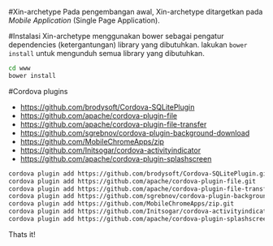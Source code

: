 #Xin-archetype
Pada pengembangan awal, Xin-archetype ditargetkan pada *Mobile Application* (Single Page Application).

#Instalasi
Xin-archetype menggunakan bower sebagai pengatur dependencies (ketergantungan) library yang dibutuhkan. lakukan `bower install` untuk mengunduh semua library yang dibutuhkan.

```bash
cd www
bower install
```

#Cordova plugins
*   https://github.com/brodysoft/Cordova-SQLitePlugin
*   https://github.com/apache/cordova-plugin-file
*   https://github.com/apache/cordova-plugin-file-transfer
*   https://github.com/sgrebnov/cordova-plugin-background-download
*   https://github.com/MobileChromeApps/zip
*   https://github.com/Initsogar/cordova-activityindicator
*   https://github.com/apache/cordova-plugin-splashscreen

```bash
cordova plugin add https://github.com/brodysoft/Cordova-SQLitePlugin.git
cordova plugin add https://github.com/apache/cordova-plugin-file.git
cordova plugin add https://github.com/apache/cordova-plugin-file-transfer.git
cordova plugin add https://github.com/sgrebnov/cordova-plugin-background-download.git
cordova plugin add https://github.com/MobileChromeApps/zip.git
cordova plugin add https://github.com/Initsogar/cordova-activityindicator.git
cordova plugin add https://github.com/apache/cordova-plugin-splashscreen.git
```

Thats it!